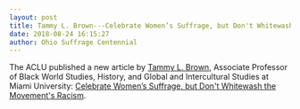 ```yaml
---
layout: post
title: Tammy L. Brown---Celebrate Women’s Suffrage, but Don't Whitewash the Movement's Racism
date: 2018-08-24 16:15:27
author: Ohio Suffrage Centennial
---
```


The ACLU published a new article by <a href="https://miamioh.edu/cas/academics/departments/history/about/faculty/brown/index.html" target="_blank">Tammy L. Brown</a>, Associate Professor of Black World Studies, History, and Global and Intercultural Studies at Miami University: <a href="https://www.aclu.org/blog/womens-rights/celebrate-womens-suffrage-dont-whitewash-movements-racism" target="_blank">Celebrate Women’s Suffrage, but Don't Whitewash the Movement's Racism</a>.

